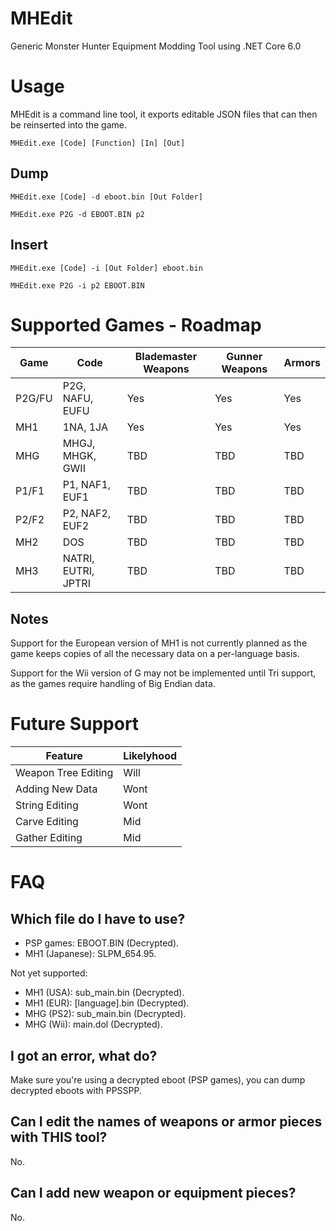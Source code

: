 # MHEdit

Generic Monster Hunter Equipment Modding Tool using .NET Core 6.0

# Usage
MHEdit is a command line tool, it exports editable JSON files that can then be reinserted into the game.

```
MHEdit.exe [Code] [Function] [In] [Out]
```

## Dump
```
MHEdit.exe [Code] -d eboot.bin [Out Folder]
```

```
MHEdit.exe P2G -d EBOOT.BIN p2
```

## Insert
```
MHEdit.exe [Code] -i [Out Folder] eboot.bin
```
```
MHEdit.exe P2G -i p2 EBOOT.BIN
```

# Supported Games - Roadmap

| Game | Code | Blademaster Weapons | Gunner Weapons | Armors |
| --- | --- | --- | --- | --- |
| P2G/FU | P2G, NAFU, EUFU | Yes | Yes | Yes |
| MH1 | 1NA, 1JA | Yes | Yes | Yes |
| MHG | MHGJ, MHGK, GWII | TBD | TBD | TBD |
| P1/F1 | P1, NAF1, EUF1 | TBD | TBD | TBD |
| P2/F2 | P2, NAF2, EUF2 | TBD | TBD | TBD |
| MH2 | DOS | TBD | TBD | TBD |
| MH3 | NATRI, EUTRI, JPTRI | TBD | TBD | TBD |

## Notes
Support for the European version of MH1 is not currently planned as the game keeps copies of all the necessary data on a per-language basis.

Support for the Wii version of G may not be implemented until Tri support, as the games require handling of Big Endian data.

# Future Support

| Feature | Likelyhood |
| --- | --- |
| Weapon Tree Editing | Will |
| Adding New Data | Wont |
| String Editing | Wont |
| Carve Editing | Mid |
| Gather Editing | Mid |

# FAQ

## Which file do I have to use?
* PSP games: EBOOT.BIN (Decrypted).
* MH1 (Japanese): SLPM_654.95.

Not yet supported:

* MH1 (USA): sub_main.bin (Decrypted).
* MH1 (EUR): [language].bin (Decrypted).
* MHG (PS2): sub_main.bin (Decrypted).
* MHG (Wii): main.dol (Decrypted).

## I got an error, what do?
Make sure you're using a decrypted eboot (PSP games), you can dump decrypted eboots with PPSSPP.

## Can I edit the names of weapons or armor pieces with THIS tool?
No.

## Can I add new weapon or equipment pieces?
No.

